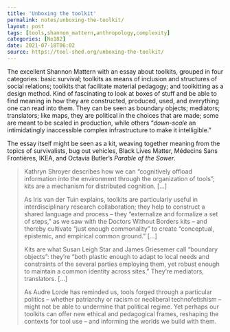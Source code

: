 ```yaml
---
title: 'Unboxing the toolkit'
permalink: notes/unboxing-the-toolkit/
layout: post
tags: [tools,shannon_mattern,anthropology,complexity]
categories: [No182]
date: 2021-07-18T06:02
source: https://tool-shed.org/unboxing-the-toolkit/
---
```

The excellent Shannon Mattern with an essay about toolkits, grouped in four categories: basic survival; toolkits as means of inclusion and structures of social relations; toolkits that facilitate material pedagogy; and toolkitting as a design method. Kind of fascinating to look at boxes of stuff and be able to find meaning in how they are constructed, produced, used, and everything one can read into them. They can be seen as boundary objects; mediators; translators; like maps, they are political in the choices that are made; some are meant to be scaled in production, while others “*down-scale* an intimidatingly inaccessible complex infrastructure to make it intelligible.” 

The essay itself might be seen as a kit, weaving together meaning from the topics of survivalists, bug out vehicles, Black Lives Matter, Médecins Sans Frontières, IKEA, and Octavia Butler’s *Parable of the Sower*.
> Kathryn Shroyer describes how we can “cognitively offload information into the environment through the organization of tools”; kits are a mechanism for distributed cognition. […]  
> 
> As Iris van der Tuin explains, toolkits are particularly useful in interdisciplinary research collaboration; they help to construct a shared language and process – <span class="highlight">they “externalize and formalize a set of steps,” as we saw with the Doctors Without Borders kits – and thereby cultivate “just enough commonality” to create “conceptual, epistemic, and empirical common ground.”</span> […]  
> 
> Kits are what Susan Leigh Star and James Griesemer call “boundary objects”: they’re “both plastic enough to adapt to local needs and constraints of the several parties employing them, yet robust enough to maintain a common identity across sites.” They’re mediators, translators. […]  
> 
> As Audre Lorde has reminded us, tools forged through a particular politics – whether patriarchy or racism or neoliberal technofetishism – might not be able to undermine that political regime. <span class="highlight">Yet perhaps our toolkits can offer new ethical and pedagogical frames, reshaping the contexts for tool use – and informing the worlds we build with them.</span>  

